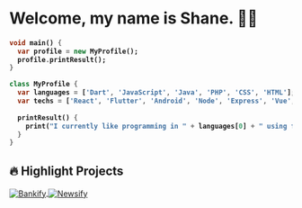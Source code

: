# Welcome, my name is Shane. 👨‍🎓
<h4>
  
```dart
void main() {
  var profile = new MyProfile();
  profile.printResult();
}

class MyProfile {
  var languages = ['Dart', 'JavaScript', 'Java', 'PHP', 'CSS', 'HTML'];
  var techs = ['React', 'Flutter', 'Android', 'Node', 'Express', 'Vue', 'Laravel', 'WordPress', 'MySQL', 'MongoDB'];
  
  printResult() {
    print("I currently like programming in " + languages[0] + " using frameworks such as: " + techs[1]);
  }
}
```
  
</h4>

##
## 🔥 Highlight Projects

<a href="https://github.com/shanematthewkelly/Bankify">
  <img align="center" src="https://github-readme-stats.vercel.app/api/pin/?username=shanematthewkelly&repo=Bankify&show_icons=true&line_height=27&title_color=6aa6f8&text_color=8a919a&icon_color=6aa6f8&bg_color=22272e" alt="Bankify" />
</a>

<a href="https://github.com/shanematthewkelly/Newsify">
  <img align="center" src="https://github-readme-stats.vercel.app/api/pin/?username=shanematthewkelly&repo=Newsify&show_icons=true&line_height=27&title_color=6aa6f8&text_color=8a919a&icon_color=6aa6f8&bg_color=22272e" alt="Newsify" />
</a>
